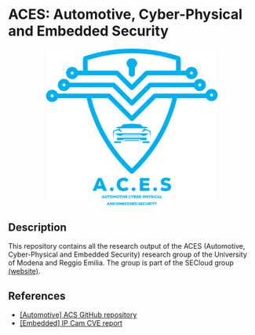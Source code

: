 # ACES: Automotive, Cyber-Physical and Embedded Security

<p style="text-align: center">
<img src="logo.png" width="350px">
</p>

## Description
This repository contains all the research output of the ACES (Automotive, Cyber-Physical and Embedded Security) research group of the University of Modena and Reggio Emilia. The group is part of the SECloud group [(website)](https://secloud.ing.unimore.it).

## References
 - [[Automotive] ACS GitHub repository](https://github.com/SECloudUNIMORE/ACS/)
 - [[Embedded] IP Cam CVE report](Tenda/)
